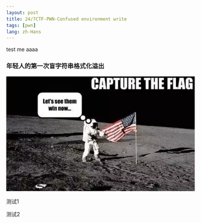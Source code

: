 ```yaml
---
layout: post
title: 24/7CTF-PWN-Confused environment write
tags: [pwn]
lang: zh-Hans
---
```


test me aaaa

### 年轻人的第一次盲字符串格式化溢出

![](/assets/img/247ctf/pwn/confused_environment_write/logo.png)


测试1


测试2